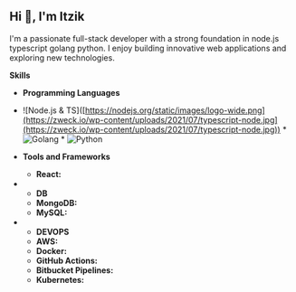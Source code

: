 ## Hi 👋, I'm Itzik


I'm a passionate full-stack developer with a strong foundation in node.js typescript golang python. I enjoy building innovative web applications and exploring new technologies. 

**Skills**
* **Programming Languages**
* ![Node.js & TS]([https://nodejs.org/static/images/logo-wide.png](https://zweck.io/wp-content/uploads/2021/07/typescript-node.jpg](https://zweck.io/wp-content/uploads/2021/07/typescript-node.jpg))  * ![Golang](https://www.techasoft.com/blog/2019/12/1576592374.png)  * ![Python](https://www.python.org/static/img/python-logo.png) 



* **Tools and Frameworks**
  * **React:**

* * **DB**
  * **MongoDB:**
  * **MySQL:**
    
* * **DEVOPS**
  * **AWS:** 
  * **Docker:** 
  * **GitHub Actions:** 
  * **Bitbucket Pipelines:** 
  * **Kubernetes:** 
